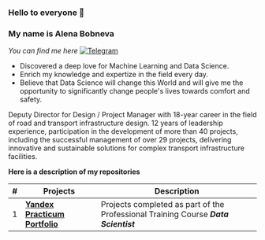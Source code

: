 ### Hello to everyone 👋

### My name is Alena Bobneva

*You can find me here* [![Telegram](https://downloader.disk.yandex.ru/preview/8f59a6eb79d6f27d1a9403ed0dfbfeb508415d85b944b7aa2b0ae0887aee5452/67461dd5/_2ZsaZBraRlzpaonDZKN-L9Ku_mEQGO0QgYF-GtnIss3RY-1tYW3qSxHVk5gFHRLhIKuiIYNfEQoiNeyf27oMg%3D%3D?uid=0&filename=Telegram.jpg&disposition=inline&hash=&limit=0&content_type=image%2Fjpeg&owner_uid=0&tknv=v2&size=45x45)](https://t.me/AlenaBobneva)

- Discovered a deep love for Machine Learning and Data Science. 
- Enrich my knowledge and expertize in the field every day. 
- Believe that Data Science will change this World and will give me the opportunity to significantly change people's lives towards comfort and safety.

Deputy Director for Design / Project Manager with 18-year career in the field of road and transport infrastructure design. 12 years of leadership experience, participation in the development of more than 40 projects, including the successful management of over 29 projects, delivering innovative and sustainable solutions for complex transport infrastructure facilities.



**Here is a description of my repositories** 

| #  | Projects | Description | 
| -- | ----------------------------- | ------------- | 
| 1  | [**Yandex Practicum Portfolio**](https://github.com/allenbext/Portfolio) | Projects completed as part of the Professional Training Course ***Data Scientist*** |  

<!---
allenbext/allenbext is a ✨ special ✨ repository because its `README.md` (this file) appears on your GitHub profile.
You can click the Preview link to take a look at your changes.
--->
